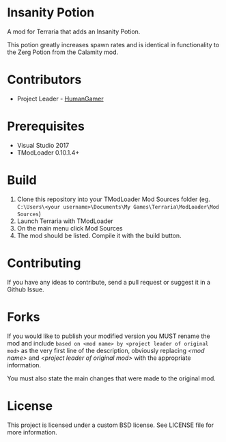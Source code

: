 # Insanity Potion
A mod for Terraria that adds an Insanity Potion.

This potion greatly increases spawn rates and is identical in functionality to the Zerg Potion from the Calamity mod.

# Contributors
* Project Leader - [HumanGamer](https://github.com/HumanGamer)

# Prerequisites
* Visual Studio 2017
* TModLoader 0.10.1.4+

# Build
1. Clone this repository into your TModLoader Mod Sources folder (eg. ``C:\Users\<your username>\Documents\My Games\Terraria\ModLoader\Mod Sources``)
2. Launch Terraria with TModLoader
3. On the main menu click Mod Sources
4. The mod should be listed. Compile it with the build button.

# Contributing
If you have any ideas to contribute, send a pull request or suggest it in a Github Issue.

# Forks

If you would like to publish your modified version you MUST rename the mod and
include ``based on <mod name> by <project leader of original mod>`` as the very first line of the
description, obviously replacing *\<mod name\>* and *\<project leader of original mod\>* with the appropriate
information.

You must also state the main changes that were made to the original mod.

# License
This project is licensed under a custom BSD license. See LICENSE file for more information.
